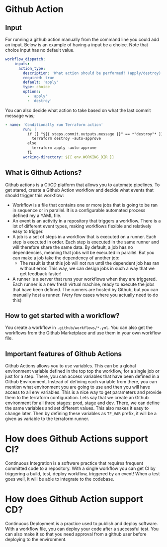 # Github Action

## Input

For running a github action manually from the command line you could add an input. 
Below is an example of having a input be a choice. Note that choice input has no default value.

```yml
workflow_dispatch:
    inputs: 
      action_type:
        description: 'What action should be performed? (apply/destroy)'
        required: true
        default: 'apply'
        type: choice
        options:
          - 'apply'
          - 'destroy'
```

You can also decide what action to take based on what the last commit message was;

```yml
- name: 'Conditionally run Terraform action'
        run: |
          if [[ "${{ steps.commit.outputs.message }}" == *"destroy"* ]]; then
            terraform destroy -auto-approve
          else
            terraform apply -auto-approve
          fi
        working-directory: ${{ env.WORKING_DIR }} 
```

## What is Github Actions?

Github actions is a CI/CD platform that allows you to automate pipelines. 
To get stared, create a Github Action workflow and decide what events that should trigger this workflow:
  - Workflow is a file that contains one or more jobs that is going to be ran in sequence or in parallel. It is a configurable automated process defined my a YAML file. 
  - An event is an activity in a repository that triggers a workflow. There is a lot of different event types, making workflows flexible and relatively easy to trigger.
  - A job is a set of steps in a workflow that is executed on a runner. Each step is executed in order. Each step is executed in the same runner and will therefore share the same data. By default, a job has no dependencies, meaning that jobs will be executed in parallel. But you can make a job take the dependency of another job:
    - The result is that this job will not run until the dependent job has ran without error. This way, we can design jobs in such a way that we get feedback faster!
  - A runner is a server that runs your workflows when they are triggered. Each runner is a new fresh virtual machine, ready to execute the jobs that have been defined. The runners are hosted by Github, but you can manually host a runner. (Very few cases where you actually need to do this)


## How to get started with a workflow?

You create a workflow in `.github/workflows/*.yml`. You can also get the workflows from the Github Marketplace and use them in your own workflow file. 

## Important features of Github Actions

Github Actions allows you to use variables. This can be a global environment variable defined in the top top the workflow, for a single job or just for a step. 
There, you can access variables that have been defined in a Github Environment. Instead of defining each variable from there, you can mention what environment you are going to use and then you will have access to all env variables. This is a nice way to get parameters and provide them to the terraform configuration. Lets say that we create an Github environment for all three stages: prod, stage and dev. There, we can define the same variables and set different values. This also makes it easy to change later. Then by defining these variables as `TF_VAR` prefix, it will be a given as variable to the terraform runner. 


# How does Github Actions support CI?

Continuous Integration is a software practice that requires frequent committed code to a repository. 
With a single workflow you can get CI by triggering a build, test, deploy workflow, triggered by an event! When a test goes well, it will be able to integrate to the codebase.

# How does Github Action support CD?

Continuous Deployment is a practice used to publish and deploy software. With a workflow file, you can deploy your code after a successful test. You can also make it so that you need approval from a github user before deploying to the environment. 
